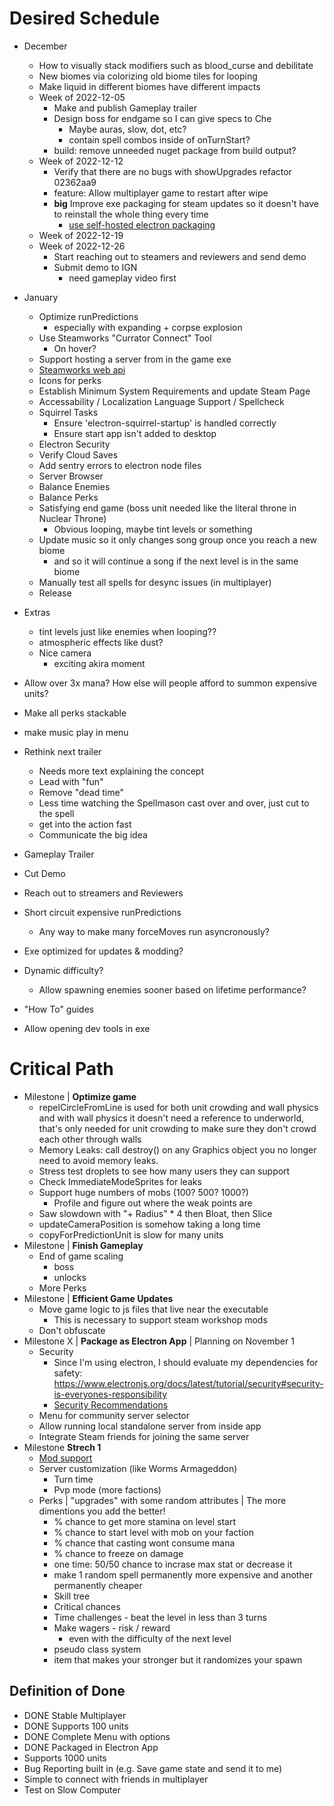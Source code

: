 # Desired Schedule
- December
    - How to visually stack modifiers such as blood_curse and debilitate
    - New biomes via colorizing old biome tiles for looping
    - Make liquid in different biomes have different impacts
    - Week of 2022-12-05
        - Make and publish Gameplay trailer
        - Design boss for endgame so I can give specs to Che
            - Maybe auras, slow, dot, etc?
            - contain spell combos inside of onTurnStart?
        - build: remove unneeded nuget package from build output?
    - Week of 2022-12-12
        - Verify that there are no bugs with showUpgrades refactor 02362aa9
        - feature: Allow multiplayer game to restart after wipe
        - **big** Improve exe packaging for steam updates so it doesn't have to reinstall the whole thing every time
            - [use self-hosted electron packaging](https://github.com/vercel/hazel)
    - Week of 2022-12-19
    - Week of 2022-12-26
        - Start reaching out to steamers and reviewers and send demo
        - Submit demo to IGN
            - need gameplay video first
- January
    - Optimize runPredictions
        - especially with expanding + corpse explosion
    - Use Steamworks "Currator Connect" Tool
        - On hover?
    - Support hosting a server from in the game exe
    - [Steamworks web api](https://partner.steamgames.com/doc/webapi_overview)
    - Icons for perks
    - Establish Minimum System Requirements and update Steam Page
    - Accessability / Localization Language Support / Spellcheck
    - Squirrel Tasks
        - Ensure 'electron-squirrel-startup' is handled correctly
        - Ensure start app isn't added to desktop
    - Electron Security
    - Verify Cloud Saves
    - Add sentry errors to electron node files
    - Server Browser
    - Balance Enemies
    - Balance Perks
    - Satisfying end game (boss unit needed like the literal throne in Nuclear Throne)
        - Obvious looping, maybe tint levels or something
    - Update music so it only changes song group once you reach a new biome
        - and so it will continue a song if the next level is in the same biome
    - Manually test all spells for desync issues (in multiplayer)
    - Release
- Extras
    - tint levels just like enemies when looping??
    - atmospheric effects like dust?
    - Nice camera
        - exciting akira moment

- Allow over 3x mana? How else will people afford to summon expensive units?
- Make all perks stackable
- make music play in menu
    
- Rethink next trailer
    - Needs more text explaining the concept
    - Lead with "fun"
    - Remove "dead time"
    - Less time watching the Spellmason cast over and over, just cut to the spell
    - get into the action fast
    - Communicate the big idea
- Gameplay Trailer
- Cut Demo
- Reach out to streamers and Reviewers
- Short circuit expensive runPredictions
    - Any way to make many forceMoves run asyncronously?
- Exe optimized for updates & modding?
- Dynamic difficulty?
    - Allow spawning enemies sooner based on lifetime performance?
- "How To" guides
- Allow opening dev tools in exe
# Critical Path
- Milestone | **Optimize game**
    - repelCircleFromLine is used for both unit crowding and wall physics and with wall physics it doesn't need a reference to underworld, that's only needed for unit crowding to make sure they don't crowd each other through walls
    - Memory Leaks: call destroy() on any Graphics object you no longer need to avoid memory leaks.
    - Stress test droplets to see how many users they can support
    - Check ImmediateModeSprites for leaks
    - Support huge numbers of mobs (100? 500? 1000?)
        - Profile and figure out where the weak points are
    - Saw slowdown with "+ Radius" * 4 then Bloat, then Slice
    - updateCameraPosition is somehow taking a long time
    - copyForPredictionUnit is slow for many units
- Milestone | **Finish Gameplay**
    - End of game scaling
        - boss
        - unlocks
    - More Perks
- Milestone | **Efficient Game Updates**
    - Move game logic to js files that live near the executable
        - This is necessary to support steam workshop mods
    - Don't obfuscate
- Milestone X | **Package as Electron App** | Planning on November 1
    - Security
        - Since I'm using electron, I should evaluate my dependencies for safety: https://www.electronjs.org/docs/latest/tutorial/security#security-is-everyones-responsibility
        - [Security Recommendations](https://www.electronjs.org/docs/latest/tutorial/security#checklist-security-recommendations)
    - Menu for community server selector
    - Allow running local standalone server from inside app
    - Integrate Steam friends for joining the same server
- Milestone **Strech 1**
    - [Mod support](https://partner.steamgames.com/doc/features/workshop)
    - Server customization (like Worms Armageddon)
        - Turn time
        - Pvp mode (more factions)
    - Perks | "upgrades" with some random attributes | The more dimentions you add the better!
        - % chance to get more stamina on level start
        - % chance to start level with mob on your faction
        - % chance that casting wont consume mana
        - % chance to freeze on damage
        - one time: 50/50 chance to incrase max stat or decrease it
        - make 1 random spell permanently more expensive and another permanently cheaper
        - Skill tree
        - Critical chances
        - Time challenges - beat the level in less than 3 turns
        - Make wagers - risk / reward
            - even with the difficulty of the next level
        - pseudo class system
        - item that makes your stronger but it randomizes your spawn

## Definition of Done
- DONE Stable Multiplayer
- DONE Supports 100 units
- DONE Complete Menu with options
- DONE Packaged in Electron App
- Supports 1000 units
- Bug Reporting built in (e.g. Save game state and send it to me)
- Simple to connect with friends in multiplayer
- Test on Slow Computer
